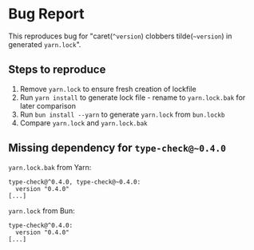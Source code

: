 # Bug Report

This reproduces bug for "caret(`^version`) clobbers tilde(`~version`) in generated `yarn.lock`".

## Steps to reproduce

1. Remove `yarn.lock` to ensure fresh creation of lockfile
2. Run `yarn install` to generate lock file - rename to `yarn.lock.bak` for later comparison
3. Run `bun install --yarn` to generate `yarn.lock` from `bun.lockb`
4. Compare `yarn.lock` and `yarn.lock.bak`

## Missing dependency for `type-check@~0.4.0`

`yarn.lock.bak` from Yarn:
```
type-check@^0.4.0, type-check@~0.4.0:
  version "0.4.0"
[...]
```

`yarn.lock` from Bun:
```
type-check@^0.4.0:
  version "0.4.0"
[...]
```

